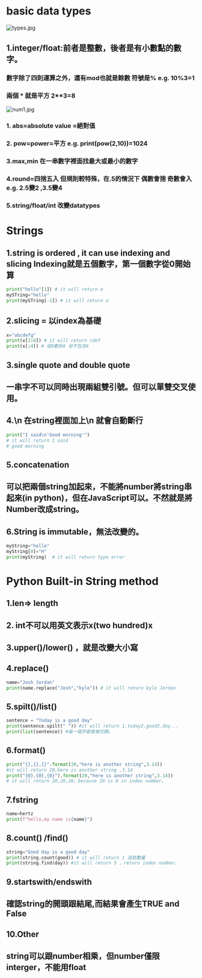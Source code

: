 # basic data types

![types.jpg](basic%20data%20types%2068cb9de477084da6b6134ff617b99515/types.jpg)

## 1.integer/float:前者是整數，後者是有小數點的數字。

### 數字除了四則運算之外，還有mod也就是餘數 符號是% e.g. 10%3=1

### 兩個 * 就是平方 2**3=8

![num1.jpg](basic%20data%20types%2068cb9de477084da6b6134ff617b99515/num1.jpg)

### 1. abs=absolute value =絕對值

### 2. pow=power=平方 e.g. print(pow(2,10))=1024

### 3.max,min 在一串數字裡面找最大或最小的數字

### 4.round=四捨五入 但規則較特殊，在.5的情況下 偶數會捨 奇數會入 e.g. 2.5變2 ,3.5變4

### 5.string/float/int 改變datatypes

# Strings

## 1.string is ordered , it can use indexing and slicing Indexing就是五個數字，第一個數字從0開始算

```python
print("hello"[1]) # it will return e
mySTring="hello"
print(mySTring[-1]) # it will return o
```

## 2.slicing = 以index為基礎

```python
x="abcdefg"
print(x[2:6]) # it will return cdef
print(x[:4]) # 從0數到4 但不包含4
```

## 3.single quote and double quote

## 一串字不可以同時出現兩組雙引號。但可以單雙交叉使用。

## 4.\n 在string裡面加上\n 就會自動斷行

```python
print("I said\n'Good morning'") 
# it will return I said
# good morning
```

## 5.concatenation

## 可以把兩個string加起來，不能將number將string串起來(in python)，但在JavaScript可以。不然就是將Number改成string。

## 6.String is immutable，無法改變的。

```python
myString="hello"
myString[0]="H"
print(myString)  # it will return type error
```

# Python Built-in String method

## 1.len⇒ length

## 2. int不可以用英文表示x(two hundred)x

## 3.upper()/lower() ，就是改變大小寫

## 4.replace()

```python
name="Josh Jordan"
print(name.replace("Josh","kyle")) # it will return kyle Jordan
```

## 5.spilt()/list()

```python
sentence = "Today is a good day"
print(sentence.spilt(" ")) #it will return 1.today2.good3.day...
print(list(sentence)) #每一個字都會被切開。
```

## 6.format()

```python
print("{},{},{}".format(20,"here is another string",3.14))
#it will return 20,here is another string ,3.14
print("{0},{0},{0}").format(20,"here is another string",3.14))
# it will return 20,20,20。because 20 is 0 in index number。
```

## 7.fstring

```python
name=hertz
print(f"hello,my name is{name}")
```

## 8.count() /find()

```python
string="Good day is a good day"
print(string.count(good)) # it will return 1 這是數量
print(string.find(day)) #it will return 5 ，return index number。 
```

## 9.startswith/endswith

## 確認string的開頭跟結尾,而結果會產生TRUE and False

## 10.Other

## string可以跟number相乘，但number僅限interger，不能用float
